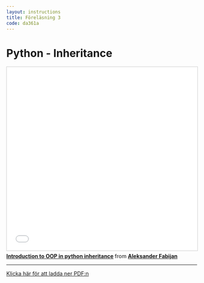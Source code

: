 ```yaml
---
layout: instructions
title: Föreläsning 3
code: da361a
---
```


# Python - Inheritance

<iframe src="//www.slideshare.net/slideshow/embed_code/key/zKAgZiYvo3NId" width="595" height="485" frameborder="0" marginwidth="0" marginheight="0" scrolling="no" style="border:1px solid #CCC; border-width:1px; margin-bottom:5px; max-width: 100%;" allowfullscreen> </iframe> <div style="margin-bottom:5px"> <strong> <a href="//www.slideshare.net/AleksanderFabijan/introduction-to-oop-in-python-inheritance" title="Introduction to OOP in python inheritance" target="_blank">Introduction to OOP in python inheritance</a> </strong> from <strong><a href="https://www.slideshare.net/AleksanderFabijan" target="_blank">Aleksander Fabijan</a></strong> </div>

---

[Klicka här för att ladda ner PDF:n](/assets/pdf/oop-inheritence.pdf)

